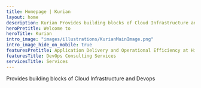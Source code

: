 ```yaml
---
title: Homepage | Kurian
layout: home
description: Kurian Provides building blocks of Cloud Infrastructure and Devops.
heroPretitle: Welcome to
heroTitle: Kurian
intro_image: "images/illustrations/KurianMainImage.png"
intro_image_hide_on_mobile: true
featuresPretitle: Application Delivery and Operational Efficiency at High Velocity
featuresTitle: DevOps Consulting Services
servicesTitle: Services
---
```


Provides building blocks of Cloud Infrastructure and Devops
